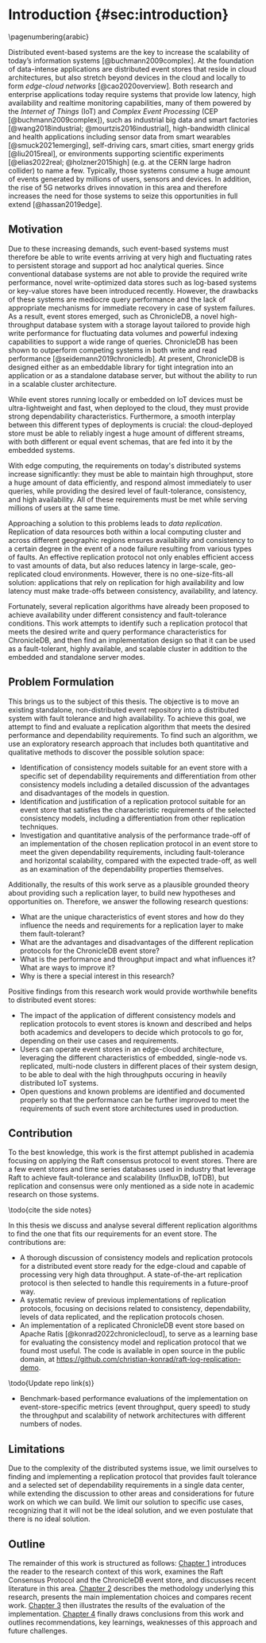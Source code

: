 # Introduction {#sec:introduction}

\pagenumbering{arabic}
<!--- Use \shorthandoff{"} for german documents -->

<!--
General motivation for your work, context and goals: 1-2 pages
Make sure to address the following: 
• Context: make sure to link where your work fits in
• Problem: gap in knowledge, too expensive, too slow, a deficiency, superseded technology
• Strategy: the way you will address the problem
-->

Distributed event-based systems are the key to increase the scalability of today’s information systems [@buchmann2009complex]. At the foundation of data-intense applications are distributed event stores that reside in cloud architectures, but also stretch beyond devices in the cloud and locally to form _edge-cloud networks_ [@cao2020overview]. Both research and enterprise applications today require systems that provide low latency, high availability and realtime monitoring capabilities, many of them powered by the _Internet of Things_ (IoT) and _Complex Event Processing_ (CEP [@buchmann2009complex]), such as industrial big data and smart factories [@wang2018industrial; @mourtzis2016industrial], high-bandwidth clinical and health applications including sensor data from smart wearables [@smuck2021emerging], self-driving cars, smart cities, smart energy grids [@liu2015real], or environments supporting scientific experiments [@elias2022real; @holzner2015high] (e.g. at the CERN large hadron collider) to name a few. Typically, those systems consume a huge amount of events generated by millions of users, sensors and devices. In addition, the rise of 5G networks drives innovation in this area and therefore increases the need for those systems to seize this opportunities in full extend [@hassan2019edge].

## Motivation

<!-- Introduce into the context -->
<!-- DONE -->

Due to these increasing demands, such event-based systems must therefore be able to write events arriving at very high and fluctuating rates to persistent storage and support ad hoc analytical queries. Since conventional database systems are not able to provide the required write performance, novel write-optimized data stores such as log-based systems or key-value stores have been introduced recently. However, the drawbacks of these systems are mediocre query performance and the lack of appropriate mechanisms for immediate recovery in case of system failures. 
As a result, event stores emerged, such as ChronicleDB, a novel high-throughput database system with a storage layout tailored to provide high write performance for fluctuating data volumes and powerful indexing capabilities to support a wide range of queries. ChronicleDB has been shown to outperform competing systems in both write and read performance [@seidemann2019chronicledb]. At present, ChronicleDB is designed either as an embeddable library for tight integration into an application or as a standalone database server, but without the ability to run in a scalable cluster architecture.

While event stores running locally or embedded on IoT devices must be ultra-lightweight and fast, when deployed to the cloud, they must provide strong dependability characteristics. Furthermore, a smooth interplay between this different types of deployments is crucial: the cloud-deployed store must be able to reliably ingest a huge amount of different streams, with both different or equal event schemas, that are fed into it by the embedded systems.  

With edge computing, the requirements on today's distributed systems increase significantly: they must be able to maintain high throughput, store a huge amount of data efficiently, and respond almost immediately to user queries, while providing the desired level of fault-tolerance, consistency, and high availability. All of these requirements must be met while serving millions of users at the same time.

Approaching a solution to this problems leads to _data replication_. Replication of data resources both within a local computing cluster and across different geographic regions ensures availability and consistency to a certain degree in the event of a node failure resulting from various types of faults. An effective replication protocol not only enables efficient access to vast amounts of data, but also reduces latency in large-scale, geo-replicated cloud environments. However, there is no one-size-fits-all solution: applications that rely on replication for high availability and low latency must make trade-offs between consistency, availability, and latency.

Fortunately, several replication algorithms have already been proposed to achieve availability under different consistency and fault-tolerance conditions. This work attempts to identify such a replication protocol that meets the desired write and query performance characteristics for ChronicleDB, and then find an implementation design so that it can be used as a fault-tolerant, highly available, and scalable cluster in addition to the embedded and standalone server modes.

## Problem Formulation

<!-- Introduce into research methodology and questions/hypotheses -->
<!-- DONE -->

This brings us to the subject of this thesis. The objective is to move an existing standalone, non-distributed event repository into a distributed system with fault tolerance and high availability. To achieve this goal, we attempt to find and evaluate a replication algorithm that meets the desired performance and dependability requirements. To find such an algorithm, we use an exploratory research approach that includes both quantitative and qualitative methods to discover the possible solution space:

- Identification of consistency models suitable for an event store with a specific set of dependability requirements and differentiation from other consistency models including a detailed discussion of the advantages and disadvantages of the models in question.
- Identification and justification of a replication protocol suitable for an event store that satisfies the characteristic requirements of the selected consistency models, including a differentiation from other replication techniques.
- Investigation and quantitative analysis of the performance trade-off of an implementation of the chosen replication protocol in an event store to meet the given dependability requirements, including fault-tolerance and horizontal scalability, compared with the expected trade-off, as well as an examination of the dependability properties themselves.

Additionally, the results of this work serve as a plausible grounded theory about providing such a replication layer, to build new hypotheses and opportunities on. Therefore, we answer the following research questions:

- What are the unique characteristics of event stores and how do they influence the needs and requirements for a replication layer to make them fault-tolerant? 
- What are the advantages and disadvantages of the different replication protocols for the ChronicleDB event store?
- What is the performance and throughput impact and what influences it? What are ways to improve it?
- Why is there a special interest in this research?

Positive findings from this research work would provide worthwhile benefits to distributed event stores:

- The impact of the application of different consistency models and replication protocols to event stores is known and described and helps both academics and developers to decide which protocols to go for, depending on their use cases and requirements.
- Users can operate event stores in an edge-cloud architecture, leveraging the different characteristics of embedded, single-node vs. replicated, multi-node clusters in different places of their system design, to be able to deal with the high throughputs occuring in heavily distributed IoT systems.
- Open questions and known problems are identified and documented properly so that the performance can be further improved to meet the requirements of such event store architectures used in production.  

## Contribution

<!-- What are the contributions of this work? -->

To the best knowledge, this work is the first attempt published in academia focusing on applying the Raft consensus protocol to event stores. There are a few event stores and time series databases used in industry that leverage Raft to achieve fault-tolerance and scalability (InfluxDB, IoTDB), but replication and consensus were only mentioned as a side note in academic research on those systems. 

\todo{cite the side notes}

In this thesis we discuss and analyse several different replication algorithms to find the one that fits our requirements for an event store. The contributions are:

- A thorough discussion of consistency models and replication protocols for a distributed event store ready for the edge-cloud and capable of processing very high data throughput. A state-of-the-art replication protocol is then selected to handle this requirements in a future-proof way.
- A systematic review of previous implementations of replication protocols, focusing on decisions related to consistency, dependability, levels of data replicated, and the replication protocols chosen.
- An implementation of a replicated ChronicleDB event store based on Apache Ratis [@konrad2022chroniclecloud], to serve as a learning base for evaluating the consistency model and replication protocol that we found most useful. The code is available in open source in the public domain, at https://github.com/christian-konrad/raft-log-replication-demo.

\todo{Update repo link(s)}

- Benchmark-based performance evaluations of the implementation on event-store-specific metrics (event throughput, query speed) to study the throughput and scalability of network architectures with different numbers of nodes.

## Limitations

Due to the complexity of the distributed systems issue, we limit ourselves to finding and implementing a replication protocol that provides fault tolerance and a selected set of dependability requirements in a single data center, while extending the discussion to other areas and considerations for future work on which we can build. We limit our solution to specific use cases, recognizing that it will not be the ideal solution, and we even postulate that there is no ideal solution.

## Outline

<!--- Describe your thesis structure here -->
<!-- DONE -->

The remainder of this work is structured as follows: [Chapter 1](#sec:background) introduces the reader to the research context of this work, examines the Raft Consensus Protocol and the ChronicleDB event store, and discusses recent literature in this area.
[Chapter 2](#sec:implementation) describes the methodology underlying this research, presents the main implementation choices and compares recent work. [Chapter 3](#sec:evaluation) then illustrates the results of the evaluation of the implementation. [Chapter 4](#sec:conclusion) finally draws conclusions from this work and outlines recommendations, key learnings, weaknesses of this approach and future challenges.
